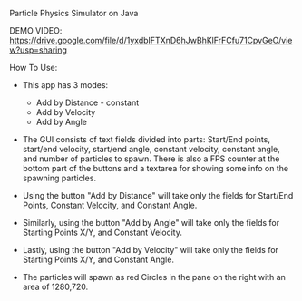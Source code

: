 Particle Physics Simulator on Java

DEMO VIDEO: https://drive.google.com/file/d/1yxdbIFTXnD6hJwBhKlFrFCfu71CpvGeO/view?usp=sharing

How To Use:
- This app has 3 modes:
  + Add by Distance - constant 
  + Add by Velocity
  + Add by Angle

- The GUI consists of text fields divided into parts: Start/End points, start/end velocity, start/end angle, constant velocity, constant angle, and number of particles to spawn. There is also a FPS counter at the bottom part of the buttons and a textarea for showing some info on the spawning particles.
- Using the button "Add by Distance" will take only the fields for Start/End Points, Constant Velocity, and Constant Angle.
- Similarly, using the button "Add by Angle" will take only the fields for Starting Points X/Y, and Constant Velocity.
- Lastly, using the button "Add by Velocity" will take only the fields for Starting Points X/Y, and Constant Angle.
- The particles will spawn as red Circles in the pane on the right with an area of 1280,720.
